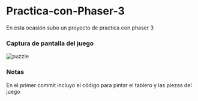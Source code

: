 # Practica-con-Phaser-3
En esta ocasión subo un proyecto de practica con phaser 3

### Captura de pantalla del juego
![puzzle](https://github.com/Alejandro-Az/Practica-con-Phaser-3/assets/105530752/f94261bc-6b56-497a-9700-c59771442947)

### Notas
En el primer commit incluyo el código para pintar el tablero y las piezas del juego
